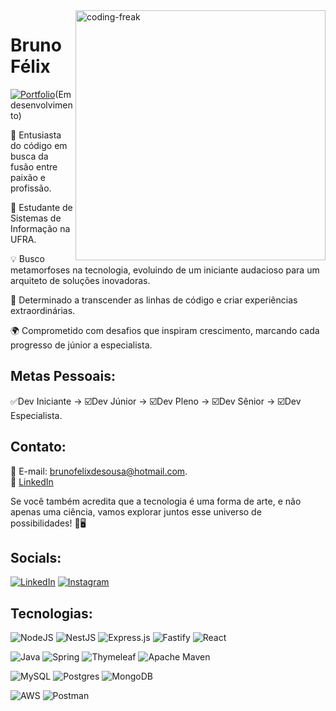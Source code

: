<img align="right" src="https://github.com/BrunoFelixDeSousa/BrunoFelixDeSousa/assets/79954751/5b0a8426-34e1-4d26-bfdc-9592c8cd381c" alt="coding-freak" style="width: 400px;">

<h1 style="border-bottom: none;">Bruno Félix</h1>

[![Portfolio](https://img.shields.io/badge/Portfolio-FF5722?style=for-the-badge&logo=todoist&logoColor=E0234E&labelColor=black&color=black)](https://brunofelixdesousa.github.io/bruno-felix-portfolio/)(Em desenvolvimento)


🚀 Entusiasta do código em busca da fusão entre paixão e profissão.

🌌 Estudante de Sistemas de Informação na UFRA.

💡 Busco metamorfoses na tecnologia, evoluindo de um iniciante audacioso para um arquiteto de soluções inovadoras.

🚧 Determinado a transcender as linhas de código e criar experiências extraordinárias.

🌍 Comprometido com desafios que inspiram crescimento, marcando cada progresso de júnior a especialista.

## Metas Pessoais:

✅Dev Iniciante → ☑️Dev Júnior → ☑️Dev Pleno → ☑️Dev Sênior → ☑️Dev Especialista.

## Contato:

🔗 E-mail: brunofelixdesousa@hotmail.com. </br>
🔗 [LinkedIn](https://www.linkedin.com/in/brunofelix-dev)

Se você também acredita que a tecnologia é uma forma de arte, e não apenas uma ciência, vamos explorar juntos esse universo de possibilidades! 🌟🖥️

## Socials:
[![LinkedIn](https://img.shields.io/badge/LinkedIn-%230077B5.svg?logo=linkedin&logoColor=white&labelColor=black&color=black)](https://linkedin.com/in/brunofelix-dev/) 
[![Instagram](https://img.shields.io/badge/Instagram-%23E4405F.svg?logo=Instagram&logoColor=white&labelColor=black&color=black)](https://instagram.com/bruno.felix.si) 

## Tecnologias:
![NodeJS](https://img.shields.io/badge/node.js-black?style=for-the-badge&logo=node.js&logoColor=green&labelColor=black&color=black)
![NestJS](https://img.shields.io/badge/nestjs-black.svg?style=for-the-badge&logo=nestjs&logoColor=E0234E&labelColor=black&color=black) 
![Express.js](https://img.shields.io/badge/express.js-black.svg?style=for-the-badge&logo=express&logoColor=%2361DAFB&labelColor=black&color=black) 
![Fastify](https://img.shields.io/badge/fastify-black.svg?style=for-the-badge&logo=fastify&logoColor=white&labelColor=black&color=black)
![React](https://img.shields.io/badge/React-20232A?style=for-the-badge&logo=react&logoColor=blue&labelColor=black&color=black)

![Java](https://img.shields.io/badge/java-%23ED8B00.svg?style=for-the-badge&logo=openjdk&logoColor=white&labelColor=black&color=black)
![Spring](https://img.shields.io/badge/spring-black.svg?style=for-the-badge&logo=spring&logoColor=36DB33F&labelColor=black&color=black) 
![Thymeleaf](https://img.shields.io/badge/Thymeleaf-black.svg?style=for-the-badge&logo=Thymeleaf&logoColor=white&labelColor=black&color=black)
![Apache Maven](https://img.shields.io/badge/Apache%20Maven-black?style=for-the-badge&logo=Apache%20Maven&logoColor=white&labelColor=black&color=black) 

![MySQL](https://img.shields.io/badge/mysql-black.svg?style=for-the-badge&logo=mysql&logoColor=blue&labelColor=black&color=black) 
![Postgres](https://img.shields.io/badge/postgres-black.svg?style=for-the-badge&logo=postgresql&logoColor=blue&labelColor=black&color=black) 
![MongoDB](https://img.shields.io/badge/MongoDB-black.svg?style=for-the-badge&logo=mongodb&logoColor=white&labelColor=black&color=black) 

![AWS](https://img.shields.io/badge/AWS-000.svg?style=for-the-badge&logo=amazon-aws&logoColor=white)
![Postman](https://img.shields.io/badge/Postman-black?style=for-the-badge&logo=postman&logoColor=white&labelColor=black&color=black)
